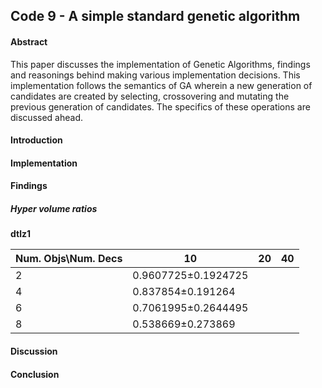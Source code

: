 ## Code 9 - A simple standard genetic algorithm

#### Abstract
This paper discusses the implementation of Genetic Algorithms, findings and reasonings behind making various implementation decisions. This implementation follows the semantics of GA wherein a new generation of candidates are created by selecting, crossovering and mutating the previous generation of candidates. The specifics of these operations are discussed ahead.

#### Introduction

#### Implementation

#### Findings
##### Hyper volume ratios

**dtlz1**

|Num. Objs\Num. Decs|10|20|40|
|---|---|---|---|
|2|0.9607725±0.1924725||||
|4|0.837854±0.191264
|6|0.7061995±0.2644495
|8|0.538669±0.273869


#### Discussion

#### Conclusion
